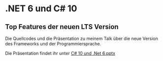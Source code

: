 # .NET 6 und C# 10

## Top Features der neuen LTS Version

Die Quellcodes und die Präsentation zu meinem Talk über die neue Version des Frameworks und der Programmiersprache.

Die Präsentation findet ihr unter [C# 10 und .Net 6.pptx](https://duckduckgo.com)
